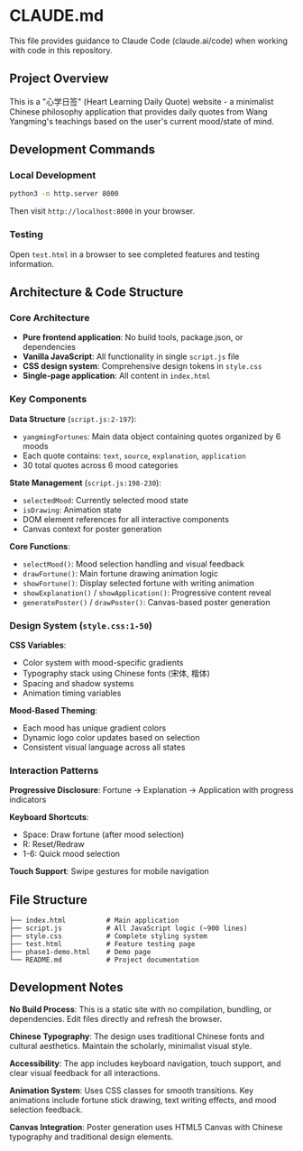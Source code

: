 # CLAUDE.md

This file provides guidance to Claude Code (claude.ai/code) when working with code in this repository.

## Project Overview

This is a "心学日签" (Heart Learning Daily Quote) website - a minimalist Chinese philosophy application that provides daily quotes from Wang Yangming's teachings based on the user's current mood/state of mind.

## Development Commands

### Local Development
```bash
python3 -m http.server 8000
```
Then visit `http://localhost:8000` in your browser.

### Testing
Open `test.html` in a browser to see completed features and testing information.

## Architecture & Code Structure

### Core Architecture
- **Pure frontend application**: No build tools, package.json, or dependencies
- **Vanilla JavaScript**: All functionality in single `script.js` file
- **CSS design system**: Comprehensive design tokens in `style.css`
- **Single-page application**: All content in `index.html`

### Key Components

**Data Structure** (`script.js:2-197`):
- `yangmingFortunes`: Main data object containing quotes organized by 6 moods
- Each quote contains: `text`, `source`, `explanation`, `application`
- 30 total quotes across 6 mood categories

**State Management** (`script.js:198-230`):
- `selectedMood`: Currently selected mood state
- `isDrawing`: Animation state
- DOM element references for all interactive components
- Canvas context for poster generation

**Core Functions**:
- `selectMood()`: Mood selection handling and visual feedback
- `drawFortune()`: Main fortune drawing animation logic
- `showFortune()`: Display selected fortune with writing animation
- `showExplanation()` / `showApplication()`: Progressive content reveal
- `generatePoster()` / `drawPoster()`: Canvas-based poster generation

### Design System (`style.css:1-50`)

**CSS Variables**:
- Color system with mood-specific gradients
- Typography stack using Chinese fonts (宋体, 楷体)
- Spacing and shadow systems
- Animation timing variables

**Mood-Based Theming**:
- Each mood has unique gradient colors
- Dynamic logo color updates based on selection
- Consistent visual language across all states

### Interaction Patterns

**Progressive Disclosure**: Fortune → Explanation → Application with progress indicators

**Keyboard Shortcuts**:
- Space: Draw fortune (after mood selection)
- R: Reset/Redraw
- 1-6: Quick mood selection

**Touch Support**: Swipe gestures for mobile navigation

## File Structure
```
├── index.html          # Main application
├── script.js           # All JavaScript logic (~900 lines)
├── style.css           # Complete styling system
├── test.html           # Feature testing page
├── phase1-demo.html    # Demo page
└── README.md           # Project documentation
```

## Development Notes

**No Build Process**: This is a static site with no compilation, bundling, or dependencies. Edit files directly and refresh the browser.

**Chinese Typography**: The design uses traditional Chinese fonts and cultural aesthetics. Maintain the scholarly, minimalist visual style.

**Accessibility**: The app includes keyboard navigation, touch support, and clear visual feedback for all interactions.

**Animation System**: Uses CSS classes for smooth transitions. Key animations include fortune stick drawing, text writing effects, and mood selection feedback.

**Canvas Integration**: Poster generation uses HTML5 Canvas with Chinese typography and traditional design elements.